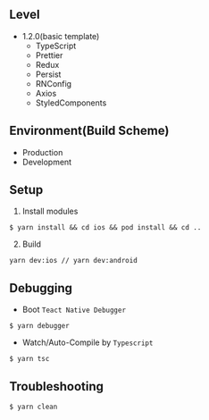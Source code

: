 ## Level
- 1.2.0(basic template)
  - TypeScript
  - Prettier
  - Redux
  - Persist
  - RNConfig
  - Axios
  - StyledComponents

## Environment(Build Scheme)
- Production
- Development

## Setup
1. Install modules
```shell
$ yarn install && cd ios && pod install && cd ..  
```
2. Build
```shell
yarn dev:ios // yarn dev:android
```

## Debugging
- Boot `Teact Native Debugger`
```shell
$ yarn debugger
```

- Watch/Auto-Compile by `Typescript`
```shell
$ yarn tsc
```

## Troubleshooting
```shell
$ yarn clean
```
